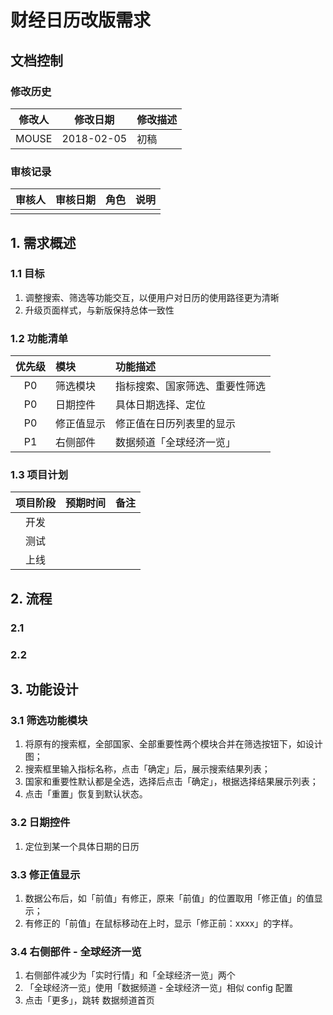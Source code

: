 # 财经日历改版需求

## 文档控制

### 修改历史

| 修改人 | 修改日期 | 修改描述 |
| :-: | :-: | :-- |
| MOUSE | 2018-02-05| 初稿 |

### 审核记录

| 审核人 | 审核日期 | 角色 | 说明 |
| :-: | :-: | :-: | :-: |
| | | |

## 1. 需求概述

### 1.1 目标

1. 调整搜索、筛选等功能交互，以便用户对日历的使用路径更为清晰
2. 升级页面样式，与新版保持总体一致性

### 1.2 功能清单

| 优先级 | 模块 | 功能描述 |
| :-: | :-- | :-- |
| P0 | 筛选模块 | 指标搜索、国家筛选、重要性筛选 |
| P0 | 日期控件 | 具体日期选择、定位 |
| P0 | 修正值显示 | 修正值在日历列表里的显示 |
| P1 | 右侧部件 | 数据频道「全球经济一览」|

### 1.3 项目计划

| 项目阶段 | 预期时间 | 备注 |
| :-: | :-: | :-: |
| 开发 | | |
| 测试 | | |
| 上线 | | |

## 2. 流程

### 2.1
### 2.2

## 3. 功能设计

### 3.1 筛选功能模块

1. 将原有的搜索框，全部国家、全部重要性两个模块合并在筛选按钮下，如设计图；
2. 搜索框里输入指标名称，点击「确定」后，展示搜索结果列表；
3. 国家和重要性默认都是全选，选择后点击「确定」，根据选择结果展示列表；
4. 点击「重置」恢复到默认状态。

### 3.2 日期控件

1. 定位到某一个具体日期的日历

### 3.3 修正值显示

1. 数据公布后，如「前值」有修正，原来「前值」的位置取用「修正值」的值显示；
2. 有修正的「前值」在鼠标移动在上时，显示「修正前：xxxx」的字样。

### 3.4 右侧部件 - 全球经济一览

1. 右侧部件减少为「实时行情」和「全球经济一览」两个
2. 「全球经济一览」使用「数据频道 - 全球经济一览」相似 config 配置
3. 点击「更多」，跳转 数据频道首页
